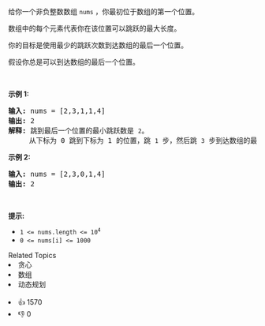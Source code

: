 <p>给你一个非负整数数组 <code>nums</code> ，你最初位于数组的第一个位置。</p>

<p>数组中的每个元素代表你在该位置可以跳跃的最大长度。</p>

<p>你的目标是使用最少的跳跃次数到达数组的最后一个位置。</p>

<p>假设你总是可以到达数组的最后一个位置。</p>

<p> </p>

<p><strong>示例 1:</strong></p>

<pre>
<strong>输入:</strong> nums = [2,3,1,1,4]
<strong>输出:</strong> 2
<strong>解释:</strong> 跳到最后一个位置的最小跳跃数是 <code>2</code>。
     从下标为 0 跳到下标为 1 的位置，跳 <code>1</code> 步，然后跳 <code>3</code> 步到达数组的最后一个位置。
</pre>

<p><strong>示例 2:</strong></p>

<pre>
<strong>输入:</strong> nums = [2,3,0,1,4]
<strong>输出:</strong> 2
</pre>

<p> </p>

<p><strong>提示:</strong></p>

<ul>
	<li><code>1 <= nums.length <= 10<sup>4</sup></code></li>
	<li><code>0 <= nums[i] <= 1000</code></li>
</ul>
<div><div>Related Topics</div><div><li>贪心</li><li>数组</li><li>动态规划</li></div></div><br><div><li>👍 1570</li><li>👎 0</li></div>